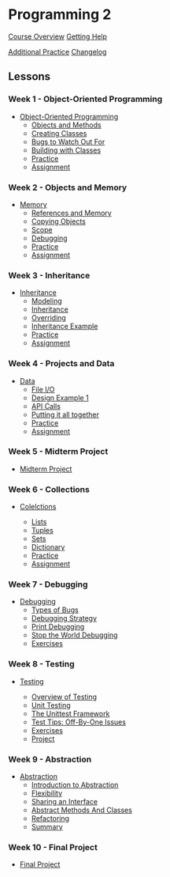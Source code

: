 # Programming 2

[Course Overview](programming-2.md)
[Getting Help](lessons/asking-for-help.md)
<!-- [Projects and Exercises](lessons/course-projects.md)
[Live Classes](lessons/live-classes.md)
 -->

[Additional Practice](lessons/additional-practice.md)
[Changelog](changelog.md)
## Lessons

<!-- ### Week 1 - Reading and Writing Data

- [Reading and Writing Data](lessons/data.md)

  - [Course Preview](lessons/data/course-preview.md)
  - [Data Types and Dictionaries](lessons/data/data-types-and-dictionaries.md)
  - [Ways to Structure Data](lessons/data/ways-to-structure-data.md)
  - [Practice Quiz](lessons/data/practice-quiz.md)
  - [Saving and Reading Data In Files](lessons/data/saving-and-reading-data.md)
  - [Read Data From An Internet API](lessons/data/read-data-from-an-internet-api.md)
  - [Weather API Example](lessons/data/weather-api-example.md)
  - [Exercises](lessons/data/exercises.md)
 -->
<!-- ### Week 2 - Classes and Objects

- [Classes and Objects](lessons/classes-and-objects.md)

  - [Introduction](lessons/classes-and-objects/introduction.md)
  - [Objects and Methods](lessons/classes-and-objects/objects-and-methods.md)
  - [Creating a Class](lessons/classes-and-objects/creating-a-class.md)
  - [Reasons to use Classes](lessons/classes-and-objects/reasons-to-use-classes.md)
  - [Bugs to Watch Out For](lessons/classes-and-objects/bugs-to-watch-out-for.md)
  - [Another Example Class](lessons/classes-and-objects/another-example-class.md)
  - [Aliasing and Copying](lessons/classes-and-objects/aliasing-and-copying.md)
  - [Exercises](lessons/classes-and-objects/exercises.md)
 -->

### Week 1 - Object-Oriented Programming
- [Object-Oriented Programming](revision/w1-oop-intro.md)
  - [Objects and Methods](revision/w1-oop-intro/1-objects-and-methods.md)
  - [Creating Classes](revision/w1-oop-intro/2-creating-classes.md)
  - [Bugs to Watch Out For](revision/w1-oop-intro/3-bugs-to-watch-out-for.md)
  - [Building with Classes](revision/w1-oop-intro/4-creating-with-classes.md)
  - [Practice](revision/w1-oop-intro/practice.md)
  - [Assignment](revision/w1-oop-intro/assignment.md)

### Week 2 - Objects and Memory
- [Memory](revision/w2-memory-and-objects.md)
  - [References and Memory](revision/w2-memory-and-objects/1-references.md)
  - [Copying Objects](revision/w2-memory-and-objects/2-aliasing-copying.md)
  - [Scope](revision/w2-memory-and-objects/3-scope.md)
  - [Debugging](revision/w2-memory-and-objects/4-debugging-practice.md)
  - [Practice](revision/w2-memory-and-objects/practice.md)
  - [Assignment](revision/w2-memory-and-objects/assignment.md)

### Week 3 - Inheritance
- [Inheritance](revision/w3-inheritance.md)
  - [Modeling](revision/w3-inheritance/1-modeling.md)
  - [Inheritance](revision/w3-inheritance/2-inheritance-syntax.md)
  - [Overriding](revision/w3-inheritance/3-overriding.md)
  - [Inheritance Example](revision/w3-inheritance/4-inheritance-examples.md)
  - [Practice](revision/w3-inheritance/practice.md)
  - [Assignment](revision/w3-inheritance/assignment.md)

### Week 4 - Projects and Data
- [Data](revision/w4-data.md)
  - [File I/O](revision/w4-data/1-file-io.md)
  - [Design Example 1](revision/w4-data/2-persistent-list.md)
  - [API Calls](revision/w4-data/3-api-calls.md)
  - [Putting it all together](revision/w4-data/4-weather-api-example.md)
  - [Practice](revision/w4-data/practice.md)
  - [Assignment](revision/w4-data/assignment.md)

### Week 5 - Midterm Project

- [Midterm Project](lessons/midterm-project.md)

<!-- 
collections
  - lists: comprehension
  - dicts: comprehension + counter + defaultdict
  - tuples: when to use.
  - sets: application of math content.
 -->

### Week 6 - Collections

- [Colelctions](revision/w6-collections.md)

  - [Lists](revision/w6-collections/1-lists-revisitied.md)
  - [Tuples](revision/w6-collections/2-tuples.md)
  - [Sets](revision/w6-collections/3-sets.md)
  - [Dictionary](revision/w6-collections/4-dictionaries-revisited.md)
  - [Practice](revision/w6-collections/practice.md)
  - [Assignment](revision/w6-collections/assignment.md)

### Week 7 - Debugging

- [Debugging](lessons/debugging.md)
  - [Types of Bugs](lessons/debugging/examples.md)
  - [Debugging Strategy](lessons/debugging/strategy.md)
  - [Print Debugging](lessons/debugging/print-debugging.md)
  - [Stop the World Debugging](lessons/debugging/stop-the-world-debugging.md)
  - [Exercises](lessons/debugging/exercises.md)


### Week 8 - Testing

- [Testing](lessons/testing.md)

  - [Overview of Testing](lessons/testing/overview-of-testing.md)
  - [Unit Testing](lessons/testing/unit-testing.md)
  - [The Unittest Framework](lessons/testing/the-unittest-framework.md)
  - [Test Tips: Off-By-One Issues](lessons/testing/test-tips-off-by-one-issues.md)
  - [Exercises](lessons/testing/exercises.md)
  - [Project](lessons/testing/project.md)

### Week 9 - Abstraction

- [Abstraction](lessons/abstraction.md)
  - [Introduction to Abstraction](lessons/abstraction/introduction-to-abstraction.md)
  - [Flexibility](lessons/abstraction/flexibility.md)
  - [Sharing an Interface](lessons/abstraction/sharing-an-interface.md)
  - [Abstract Methods And Classes](lessons/abstraction/abstract-methods-and-classes.md)
  - [Refactoring](lessons/abstraction/refactoring.md)
  - [Summary](lessons/abstraction/summary.md)


### Week 10 - Final Project

- [Final Project](lessons/final-project.md)

